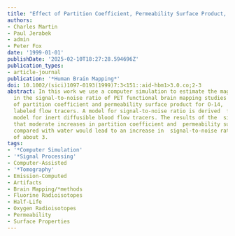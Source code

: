```yaml
---
title: "Effect of Partition Coefficient, Permeability Surface Product, and Radioisotope on the Signal-to-Noise Ratio in PET Functional Brain Mapping: A Computer Simulation"
authors:
- Charles Martin
- Paul Jerabek
- admin
- Peter Fox
date: '1999-01-01'
publishDate: '2025-02-10T18:27:28.594696Z'
publication_types:
- article-journal
publication: '*Human Brain Mapping*'
doi: 10.1002/(sici)1097-0193(1999)7:3<151::aid-hbm1>3.0.co;2-3
abstract: In this work we use a computer simulation to estimate the magnitude of improvement
  in the signal-to-noise ratio of PET functional brain mapping studies  as a function
  of partition coefficient and permeability surface product for O-14,  F-17, and O-15
  labeled flow tracers. A model for signal-to-noise ratio is derived  from the Kety
  model for inert diffusible blood flow tracers. The results of the  simulation suggest
  that moderate increases in partition coefficient and  permeability surface product
  compared with water would lead to an increase in  signal-to-noise ratio of a factor
  of about 3.
tags:
- '*Computer Simulation'
- '*Signal Processing'
- Computer-Assisted
- '*Tomography'
- Emission-Computed
- Artifacts
- Brain Mapping/*methods
- Fluorine Radioisotopes
- Half-Life
- Oxygen Radioisotopes
- Permeability
- Surface Properties
---
```

